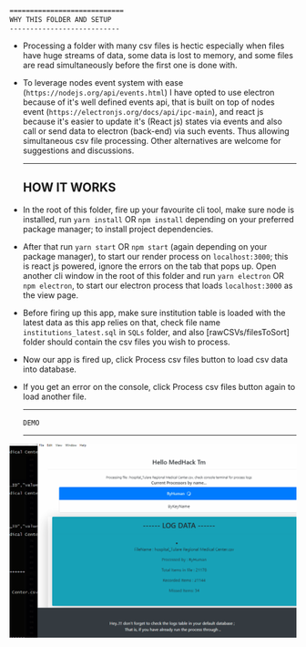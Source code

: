     ============================
    WHY THIS FOLDER AND SETUP
    ---------------------------
*   Processing a folder with many csv files is hectic especially when files have
huge streams of data, some data is lost to memory, and some files are read
simultaneously before the first one is done with.
*   To leverage nodes event system with ease (`https://nodejs.org/api/events.html`)
I have opted to use electron because of it's well defined events api, that is  built on top
of nodes event (`https://electronjs.org/docs/api/ipc-main`), and react js because
it's easier to update it's (React js) states via events and also call or send data
to electron (back-end) via such events. Thus allowing simultaneous csv file processing.
    Other alternatives are welcome for suggestions and discussions.
    
    ---------------
    HOW IT WORKS
    ----------------
*   In the root of this folder, fire up your favourite cli tool, make sure node is installed,
run `yarn install` OR `npm install` depending on your preferred package manager; to install
project dependencies.

*   After that run `yarn start` OR `npm start` (again depending on your package manager), to
start our render process on `localhost:3000`; this is react js powered, ignore the errors on
the tab that pops up. Open another cli window in the root of this folder and run `yarn electron`
OR `npm electron`, to start our electron process that loads `localhost:3000` as the view page.

*   Before firing up this app, make sure institution table is loaded with the latest data
as this app relies on that, check file name `institutions_latest.sql` in `SQLs` folder, and 
also [rawCSVs/filesToSort] folder should contain the csv files you wish to process.

*   Now our app is fired up, click Process csv files button to load csv data into database.
*   If you get an error on the console, click Process csv files button again to load another file.

    
    ---------------
        DEMO
    ----------------
![Processing files](assets/gif/medhack_app_gif.gif)
